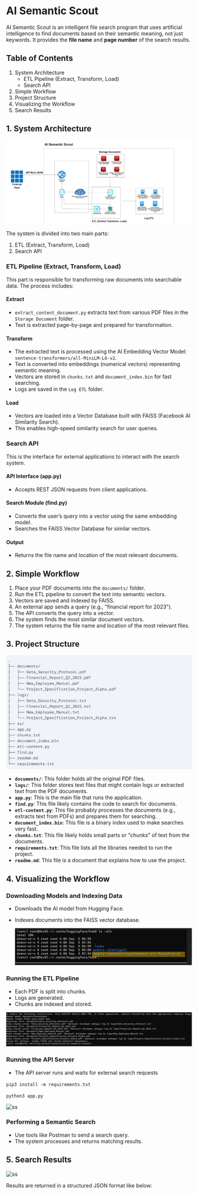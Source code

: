 # AI Semantic Scout

AI Semantic Scout is an intelligent file search program that uses artificial intelligence to find documents based on their semantic meaning, not just keywords. It provides the **file name** and **page number** of the search results.

## Table of Contents

1. System Architecture
   - ETL Pipeline (Extract, Transform, Load)
   - Search API
2. Simple Workflow
3. Project Structure
4. Visualizing the Workflow
5. Search Results

## 1. System Architecture

![ss](./design/architecture.jpg)

The system is divided into two main parts:

1. ETL (Extract, Transform, Load)
2. Search API

### ETL Pipeline (Extract, Transform, Load)

This part is responsible for transforming raw documents into searchable data. The process includes:

#### Extract

- `extract_content_document.py` extracts text from various PDF files in the `Storage Document` folder.
- Text is extracted page-by-page and prepared for transformation.

#### Transform

- The extracted text is processed using the AI Embedding Vector Model: `sentence-transformers/all-MiniLM-L6-v2`.
- Text is converted into embeddings (numerical vectors) representing semantic meaning.
- Vectors are stored in `chunks.txt` and `document_index.bin` for fast searching.
- Logs are saved in the `Log ETL` folder.

#### Load

- Vectors are loaded into a Vector Database built with FAISS (Facebook AI Similarity Search).
- This enables high-speed similarity search for user queries.

### Search API

This is the interface for external applications to interact with the search system.

#### API Interface (app.py)

- Accepts REST JSON requests from client applications.

#### Search Module (find.py)

- Converts the user’s query into a vector using the same embedding model.
- Searches the FAISS Vector Database for similar vectors.

#### Output

- Returns the file name and location of the most relevant documents.

## 2. Simple Workflow

1. Place your PDF documents into the `documents/` folder.
2. Run the ETL pipeline to convert the text into semantic vectors.
3. Vectors are saved and indexed by FAISS.
4. An external app sends a query (e.g., "financial report for 2023").
5. The API converts the query into a vector.
6. The system finds the most similar document vectors.
7. The system returns the file name and location of the most relevant files.

## 3. Project Structure

![ss](./ss/6.jpg)

- **`documents/`**: This folder holds all the original PDF files.
- **`logs/`**: This folder stores text files that might contain logs or extracted text from the PDF documents.
- **`app.py`**: This is the main file that runs the application.
- **`find.py`**: This file likely contains the code to search for documents.
- **`etl-content.py`**: This file probably processes the documents (e.g., extracts text from PDFs) and prepares them for searching.
- **`document_index.bin`**: This file is a binary index used to make searches very fast.
- **`chunks.txt`**: This file likely holds small parts or "chunks" of text from the documents.
- **`requirements.txt`**: This file lists all the libraries needed to run the project.
- **`readme.md`**: This file is a document that explains how to use the project.

## 4. Visualizing the Workflow

### Downloading Models and Indexing Data

- Downloads the AI model from Hugging Face.
- Indexes documents into the FAISS vector database.

  ![ss](./ss/2.jpg)

### Running the ETL Pipeline

- Each PDF is split into chunks.
- Logs are generated.
- Chunks are indexed and stored.

![ss](./ss/3.jpg)

### Running the API Server

- The API server runs and waits for external search requests

``` pip3 install -m requirements.txt ```

``` python3 app.py  ```

![ss](./ss/4.jpg)

### Performing a Semantic Search

- Use tools like Postman to send a search query.
- The system processes and returns matching results.

## 5. Search Results

![ss](./ss/5.jpg)

Results are returned in a structured JSON format like below:


